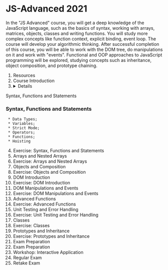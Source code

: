 # JS-Advanced 2021

In the "JS Advanced" course, you will get a deep knowledge of the JavaScript language, such as the basics of syntax, working with arrays, matrices, objects, classes and writing functions. You will study more complex concepts like function context, explicit binding, event loop. The course will develop your algorithmic thinking. After successful completion of this course, you will be able to work with the DOM tree, do manipulations on it and work with "events". Functional and OOP approaches to JavaScript programming will be explored, studying concepts such as inheritance, object composition, and prototype chaining.

1. Resources
2. Course Introduction
3. <details>
  <summary>Syntax, Functions and Statements</summary>
  
  ### Syntax, Functions and Statements
     * Data Types;
     * Variables;
     * Strict Mode;
     * Operators;
     * Functions;
     * Hoisting
</details>

4. Exercise: Syntax, Functions and Statements
5. Arrays and Nested Arrays
6. Exercise: Arrays and Nested Arrays
7. Objects and Composition
8. Exercise: Objects and Composition
9. DOM Introduction
10. Exercise: DOM Introduction
11. DOM Manipulations and Events
12. Exercise: DOM Manipulations and Events
13. Advanced Functions
14. Exercise: Advanced Functions
15. Unit Testing and Error Handling
16. Exercise: Unit Testing and Error Handling
17. Classes
18. Exercise: Classes
19. Prototypes and Inheritance
20. Exercise: Prototypes and Inheritance
21. Exam Preparation
22. Exam Preparation
23. Workshop: Interactive Application
24. Regular Exam
25. Retake Exam
